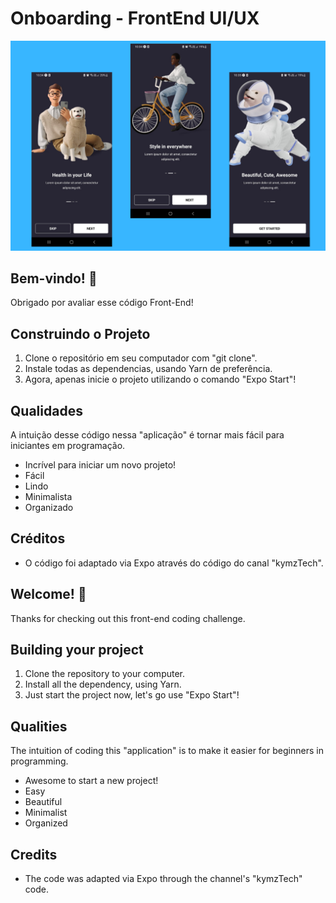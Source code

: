 # Onboarding - FrontEnd UI/UX

![Design preview for the Coding Bootcamp Testimonials Slider coding challenge](./assets/banner.png)

## Bem-vindo! 👋

Obrigado por avaliar esse código Front-End!

## Construindo o Projeto

1. Clone o repositório em seu computador com "git clone".
2. Instale todas as dependencias, usando Yarn de preferência.
3. Agora, apenas inicie o projeto utilizando o comando "Expo Start"!

## Qualidades

A intuição desse código nessa "aplicação" é tornar mais fácil para iniciantes em programação.

- Incrível para iniciar um novo projeto!
- Fácil
- Lindo
- Minimalista
- Organizado

## Créditos

- O código foi adaptado via Expo através do código do canal "kymzTech".

## Welcome! 👋

Thanks for checking out this front-end coding challenge.

## Building your project

1. Clone the repository to your computer.
2. Install all the dependency, using Yarn.
3. Just start the project now, let's go use "Expo Start"!

## Qualities

The intuition of coding this "application" is to make it easier for beginners in programming.

- Awesome to start a new project!
- Easy
- Beautiful
- Minimalist
- Organized

## Credits

- The code was adapted via Expo through the channel's "kymzTech" code.
